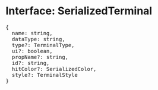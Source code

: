 # Interface: SerializedTerminal

<pre>
{
  name: string,
  dataType: string,
  type?: <Ref to="../enums/terminal-type">TerminalType</Ref>,
  ui?: boolean,
  propName?: string,
  id?: string,
  hitColor?: <Ref to="../types/serialized-color">SerializedColor</Ref>,
  style?: <Ref to="./terminal-style">TerminalStyle</Ref>
}
</pre>
